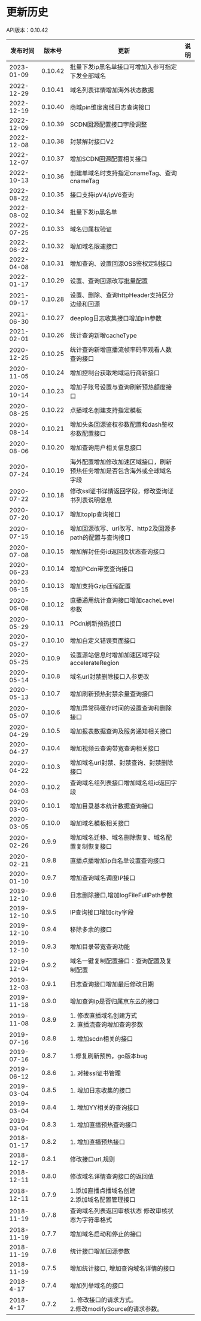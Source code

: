 # 更新历史 #
API版本：0.10.42




| 发布时间   | 版本号 | 更新                                                       | 说明 |
| ---------- | ------ | ---------------------------------------------------------- | ---- |
| 2023-01-09  | 0.10.42  |批量下发ip黑名单接口可增加入参可指定下发全部域名|
| 2022-12-29  | 0.10.41  |域名列表详情增加海外状态数据|
| 2022-12-19  | 0.10.40  |商城pin维度离线日志查询接口|
| 2022-12-09  | 0.10.39  |SCDN回源配置接口字段调整|
| 2022-12-08  | 0.10.38  |封禁解封接口V2|
| 2022-12-07  | 0.10.37  |增加SCDN回源配置相关接口|
| 2022-10-13  | 0.10.36  |创建单域名时支持指定cnameTag、查询cnameTag|
| 2022-08-22  | 0.10.35  |接口支持ipV4/ipV6查询|
| 2022-08-02  | 0.10.34  |批量下发ip黑名单|
| 2022-07-25  | 0.10.33  |域名归属权验证|
| 2022-06-22  | 0.10.32  |增加域名限速接口|
| 2022-04-08  | 0.10.31  |增加查询、设置回源OSS鉴权定制接口|
| 2022-01-17  | 0.10.29  |设置、查询回源改写批量配置|
| 2021-09-17  | 0.10.28  |设置、删除、查询httpHeader支持区分边缘和回源|
| 2021-06-30  | 0.10.27  |deeplog日志收集接口增加pin参数|
| 2021-02-01  | 0.10.26  |统计查询新增cacheType |
| 2020-12-25  | 0.10.25  |统计查询新增直播流帧率码率观看人数查询接口 |
| 2020-11-05  | 0.10.24  |增加控制台获取地域运行商新接口 |
| 2020-10-14  | 0.10.23  |增加子账号设置与查询刷新预热额度接口 |
| 2020-08-25  | 0.10.22  |点播域名创建支持指定模板 |
| 2020-08-14  | 0.10.21  |增加头条回源鉴权参数配置和dash鉴权参数配置接口|
| 2020-08-06  | 0.10.20  |增加查询用户相关信息接口|
| 2020-07-24  | 0.10.19  |海外配置增加修改加速区域接口，刷新预热任务增加是否包含海外或全球域名字段 |
| 2020-07-22  | 0.10.18  |修改ssl证书详情返回字段，修改查询证书列表说明信息 |
| 2020-07-20  | 0.10.17  |增加topIp查询接口  |
| 2020-07-15  | 0.10.16  |增加回源改写、url改写、http2及回源多path的配置与查询接口  |
| 2020-07-08  | 0.10.15  |增加解封任务id返回及状态查询接口  |
| 2020-06-23  | 0.10.14 |增加PCdn带宽查询接口 |      |
| 2020-06-15  | 0.10.13 |增加支持Gzip压缩配置 |      |
| 2020-06-08  | 0.10.12  |直播通用统计查询接口增加cacheLevel参数 |      |
| 2020-05-29  | 0.10.11  |PCdn刷新预热接口 |      |
| 2020-05-27  | 0.10.10  |增加自定义错误页面接口 |      |
| 2020-05-25  | 0.10.9  |设置源站信息时增加加速区域字段accelerateRegion |      |
| 2020-05-14  | 0.10.8  |域名url封禁删除接口入参更改 |      |
| 2020-05-13  | 0.10.7  |增加刷新预热封禁余量查询接口 |      |
| 2020-05-07  | 0.10.6  |增加异常码缓存时间的设置查询和删除接口 |      |
| 2020-04-29  | 0.10.5  |增加报表数据查询及服务通知相关接口 |      |
| 2020-04-27  | 0.10.4  |增加视频云查询带宽查询相关接口 |      |
| 2020-04-22  | 0.10.3  |增加域名url封禁、封禁查询、封禁删除接口 |      |
| 2020-04-03  | 0.10.2  |查询域名组列表接口增加域名组id返回字段 |      |
| 2020-03-05  | 0.10.1  |增加目录基本统计数据查询接口 |      |
| 2020-03-05  | 0.10.0  |增加域名模板相关接口 |      |
| 2020-02-26  | 0.9.9  |增加域名迁移、域名删除恢复、域名配置复制恢复接口 |      |
| 2020-02-21  | 0.9.8  |直播点播增加ip白名单设置查询接口 |      |
| 2020-01-10 | 0.9.7  | 增加查询域名调度IP接口
| 2019-12-10 | 0.9.6  | 日志删除接口,增加logFileFullPath参数                               |        |
| 2019-12-10 | 0.9.5  | IP查询接口增加city字段                               |        |
| 2019-12-10 | 0.9.4  | 移除多余的接口                               |        |
| 2019-12-10 | 0.9.3  | 增加目录带宽查询功能                                |        |
| 2019-12-04 | 0.9.2  | 域名一键复制配置接口：查询配置及复制配置                                |        |
| 2019-12-03 | 0.9.1  | 日志查询接口增加最后修改日期                                |        |
| 2019-11-18 | 0.9.0  | 增加查询ip是否归属京东云的接口                                |        |
| 2019-11-08 | 0.8.9  | 1. 修改直播域名创建方式<br/>2. 直播流查询增加查询参数                                |        |
| 2019-07-16 | 0.8.8  | 1. 增加scdn相关的接口                                |        |
| 2019-07-16 | 0.8.7  | 1.修复刷新预热，go版本bug                                  |        |
| 2019-06-12  | 0.8.6  | 1. 对接ssl证书管理 |      |
| 2019-03-04  | 0.8.5  | 1. 增加日志收集的接口 |      |
| 2019-03-04  | 0.8.4  | 1. 增加YY相关的查询接口 |      |
| 2019-03-04  | 0.8.3  | 1. 增加直播预热查询接口 |      |
| 2018-01-17  | 0.8.2  | 1. 增加直播预热接口 |      |
| 2018-12-17 | 0.8.1  | 修改接口url,规则                                           |      |
| 2018-12-11 | 0.8.0  | 修改域名详情查询接口的返回值                               |      |
| 2018-12-11 | 0.7.9  | 1.添加直播点播域名创建<br/>2.添加域名配置管理接口          |      |
| 2018-11-19 | 0.7.8  | 查询域名列表返回审核状态 修改审核状态为字符串格式          |      |
| 2018-11-19 | 0.7.7  | 增加域名启动和停止的接口                                   |      |
| 2018-11-19 | 0.7.6  | 统计接口增加回源参数                                       |      |
| 2018-11-19 | 0.7.5  | 增加统计接口, 增加查询域名详情的接口                       |      |
| 2018-4-17  | 0.7.4  | 增加列举域名的接口                                         |      |
| 2018-4-17  | 0.7.2  | 1. 修改接口的请求方式。<br/>2.修改modifySource的请求参数。 |      |
